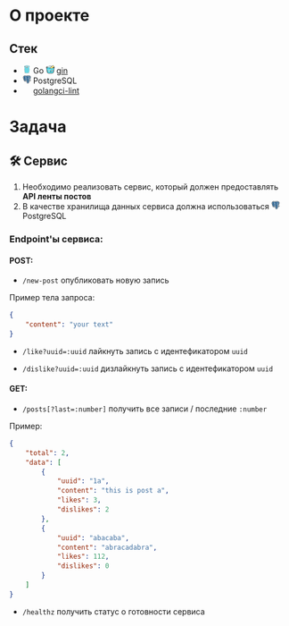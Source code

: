 # О проекте

## Стек

* <img src="https://github.com/devicons/devicon/raw/master/icons/go/go-original.svg" width="15" height="15"> Go <img src="https://raw.githubusercontent.com/gin-gonic/logo/master/color.png" width="15" height="15"> [gin](https://github.com/gin-gonic/gin)
* <img src="https://github.com/devicons/devicon/raw/master/icons/postgresql/postgresql-original.svg" width="15" height="15"> PostgreSQL
* <img src="https://github.com/golangci/golangci-lint/raw/master/assets/go.png" width="15" height="15"> [golangci-lint](https://github.com/golangci/golangci-lint) <img src="https://camo.githubusercontent.com/c0bc16116647eb3c773360c495d8537d509df514fa8f77b545fca2edde5fc3d7/68747470733a2f2f6861646f6c696e742e6769746875622e696f2f6861646f6c696e742f696d672f6361745f636f6e7461696e65722e706e67" width="15" height="15"> <!--[hadolint](https://github.com/hadolint/hadolint) <img src="https://upload.wikimedia.org/wikipedia/commons/9/92/Yaml_logo.png" width="15" height="15"> yamllint-->
<!--* <img src="https://github.com/devicons/devicon/raw/master/icons/jenkins/jenkins-original.svg" width="15" height="15"> Jenkins -->
<!--* <img src="https://github.com/devicons/devicon/raw/master/icons/docker/docker-original.svg" width="15" height="15"> Docker -->
<!--* <img src="https://helm.sh/img/helm.svg" width="15" height="15"> Helm <img src="https://github.com/devicons/devicon/raw/master/icons/kubernetes/kubernetes-plain.svg" width="15" height="15"> Kubernetes <img src="https://raw.githubusercontent.com/kubernetes/minikube/master/images/logo/logo.png" width="15" height="15"> Minikube -->
<!--* <img src="https://github.com/devicons/devicon/raw/master/icons/prometheus/prometheus-original.svg" width="15" height="15"> Prometheus <img src="https://github.com/devicons/devicon/raw/master/icons/grafana/grafana-original.svg" width="15" height="15"> Grafana -->
<!-- * <img src="https://static-www.elastic.co/v3/assets/bltefdd0b53724fa2ce/blt36f2da8d650732a0/5d0823c3d8ff351753cbc99f/logo-elasticsearch-32-color.svg" width="15" height="15"> Elasticksearch <img src="https://static-www.elastic.co/v3/assets/bltefdd0b53724fa2ce/blt8b679e63f2b49b27/5d082d93877575d0584761c0/logo-logstash-32-color.svg" width="15" height="15"> Logstash <img src="https://static-www.elastic.co/v3/assets/bltefdd0b53724fa2ce/blt4466841eed0bf232/5d082a5e97f2babb5af907ee/logo-kibana-32-color.svg" width="15" height="15"> Kibana -->

# Задача

## 🛠 Сервис

1. Необходимо реализовать сервис, который должен предоставлять **API ленты постов**
2. В качестве хранилища данных сервиса должна использоваться <img src="https://github.com/devicons/devicon/raw/master/icons/postgresql/postgresql-original.svg" width="15" height="15"> PostgreSQL <!-- ,события должны храниться в <img src="https://static-www.elastic.co/v3/assets/bltefdd0b53724fa2ce/blt36f2da8d650732a0/5d0823c3d8ff351753cbc99f/logo-elasticsearch-32-color.svg" width="15" height="15"> <img src="https://static-www.elastic.co/v3/assets/bltefdd0b53724fa2ce/blt8b679e63f2b49b27/5d082d93877575d0584761c0/logo-logstash-32-color.svg" width="15" height="15"> <img src="https://static-www.elastic.co/v3/assets/bltefdd0b53724fa2ce/blt4466841eed0bf232/5d082a5e97f2babb5af907ee/logo-kibana-32-color.svg" width="15" height="15"> ELK -->

### Endpoint'ы сервиса:

#### POST:

+ `/new-post` опубликовать новую запись

Пример тела запроса:
```json
{
	"content": "your text"
}
```

+ `/like?uuid=:uuid` лайкнуть запись с идентефикатором `uuid`

+ `/dislike?uuid=:uuid` дизлайкнуть запись с идентефикатором `uuid`

#### GET:

+ `/posts[?last=:number]` получить все записи / последние `:number`

Пример:
```json
{
	"total": 2,
	"data": [
		{
			"uuid": "1a",
			"content": "this is post a",
			"likes": 3,
			"dislikes": 2
		},
		{
			"uuid": "abacaba",
			"content": "abracadabra",
			"likes": 112,
			"dislikes": 0
		}
	]
}
```

+ `/healthz` получить статус о готовности сервиса

<!--
## ⚙️ CI/CD

* Конфигурационные файлы и исходный код должны пройти линтеры
* Код должен быть покрыт тестами
* Прохождение линтеров, юнит тестов и развертывание должно быть автоматизированно

## ☁️ Кластер

Сервис должен развертываться в <img src="https://github.com/devicons/devicon/raw/master/icons/kubernetes/kubernetes-plain.svg" width="15" height="15"> Kubernetes кластере
-->
<!--
## 📊 Мониторинг

В кластере должен быть настроен мониторинг сервиса и хранилища данных с помощью <img src="https://github.com/devicons/devicon/raw/master/icons/prometheus/prometheus-original.svg" width="15" height="15"> Prometheus, визуализация <img src="https://github.com/devicons/devicon/raw/master/icons/grafana/grafana-original.svg" width="15" height="15"> Grafana
* Health-checks
* Количество запросов в минуту
* Использование ресурсов кластера
-->

